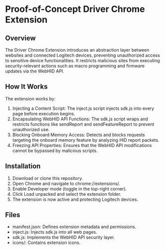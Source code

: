 # Proof-of-Concept Driver Chrome Extension

## Overview

The Driver Chrome Extension introduces an abstraction layer between websites and connected Logitech devices, preventing unauthorized access to sensitive device functionalities. It restricts malicious sites from executing security-relevant actions such as macro programming and firmware updates via the WebHID API.

## How It Works

The extension works by:

1. Injecting a Content Script: The inject.js script injects sdk.js into every page before execution begins.
2. Encapsulating WebHID API Functions: The sdk.js script wraps and restricts functions like sendReport and sendFeatureReport to prevent unauthorized use.
3. Blocking Onboard Memory Access: Detects and blocks requests targeting the onboard memory feature by analyzing HID report packets.
4. Freezing API Properties: Ensures that the WebHID API modifications cannot be bypassed by malicious scripts.

## Installation

1. Download or clone this repository.
2. Open Chrome and navigate to chrome://extensions/.
3. Enable Developer mode (toggle in the top-right corner).
4. Click Load unpacked and select the extension folder.
5. The extension is now active and protecting Logitech devices.

## Files

- manifest.json: Defines extension metadata and permissions.
- inject.js: Injects sdk.js into all web pages.
- sdk.js: Implements the WebHID API security layer.
- icons/: Contains extension icons.
